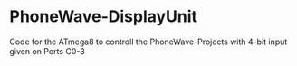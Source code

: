 # PhoneWave-DisplayUnit
Code for the ATmega8 to controll the PhoneWave-Projects with 4-bit input given on Ports C0-3
